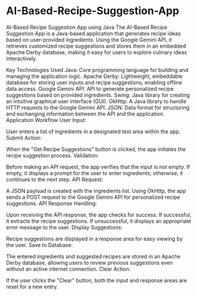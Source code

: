 # AI-Based-Recipe-Suggestion-App
AI-Based Recipe Suggestion App using Java
The AI-Based Recipe Suggestion App is a Java-based application that generates recipe ideas based on user-provided ingredients. Using the Google Gemini API, it retrieves customized recipe suggestions and stores them in an embedded Apache Derby database, making it easy for users to explore culinary ideas interactively.

Key Technologies Used
Java: Core programming language for building and managing the application logic.
Apache Derby: Lightweight, embeddable database for storing user inputs and recipe suggestions, enabling offline data access.
Google Gemini API: API to generate personalized recipe suggestions based on provided ingredients.
Swing: Java library for creating an intuitive graphical user interface (GUI).
OkHttp: A Java library to handle HTTP requests to the Google Gemini API.
JSON: Data format for structuring and exchanging information between the API and the application.
Application Workflow
User Input:

User enters a list of ingredients in a designated text area within the app.
Submit Action:

When the "Get Recipe Suggestions" button is clicked, the app initiates the recipe suggestion process.
Validation:

Before making an API request, the app verifies that the input is not empty. If empty, it displays a prompt for the user to enter ingredients; otherwise, it continues to the next step.
API Request:

A JSON payload is created with the ingredients list. Using OkHttp, the app sends a POST request to the Google Gemini API for personalized recipe suggestions.
API Response Handling:

Upon receiving the API response, the app checks for success. If successful, it extracts the recipe suggestions. If unsuccessful, it displays an appropriate error message to the user.
Display Suggestions:

Recipe suggestions are displayed in a response area for easy viewing by the user.
Save to Database:

The entered ingredients and suggested recipes are stored in an Apache Derby database, allowing users to review previous suggestions even without an active internet connection.
Clear Action:

If the user clicks the "Clear" button, both the input and response areas are reset for a new entry.
